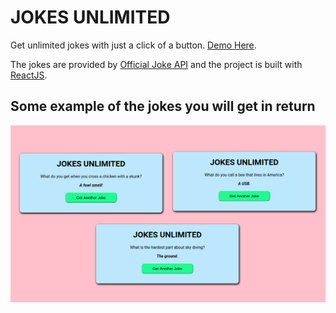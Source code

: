 # JOKES UNLIMITED


Get unlimited jokes with just a click of a button. [Demo Here](https://jokes-unlimited.netlify.app).


The jokes are provided by [Official Joke API](https://github.com/15Dkatz/official_joke_api) and the project is built with [ReactJS](https://github.com/facebook/create-react-app).

## Some example of the jokes you will get in return

![](src/screenshot/ss.png)
